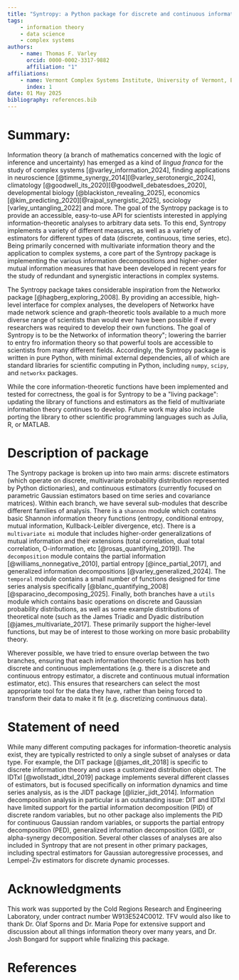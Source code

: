 ```yaml
---
title: "Syntropy: a Python package for discrete and continuous information theory."
tags:
    - information theory 
    - data science
    - complex systems 
authors:
    - name: Thomas F. Varley
      orcid: 0000-0002-3317-9882 
      affiliation: "1"
affiliations:
    - name: Vermont Complex Systems Institute, University of Vermont, Burlington, VT, USA. 
      index: 1
date: 01 May 2025
bibliography: references.bib
---
```


# Summary:
Information theory (a branch of mathematics concerned with the logic of inference and uncertainty) has emerged as a kind of *lingua franca* for the study of complex systems [@varley_information_2024], finding applications in neuroscience [@timme_synergy_2014][@varley_serotonergic_2024], climatology [@goodwell_its_2020][@goodwell_debatesdoes_2020], developmental biology [@blackiston_revealing_2025], economics [@kim_predicting_2020][@rajpal_synergistic_2025], sociology [varley_untangling_2022] and more. 
The goal of the Syntropy package is to provide an accessible, easy-to-use API for scientists interested in applying information-theoretic analyses to arbitrary data sets. 
To this end, Syntropy implements a variety of different measures, as well as a variety of estimators for different types of data (discrete, continuous, time series, etc). 
Being primarily concerned with multivariate information theory and the application to complex systems, a core part of the Syntropy package is implementing the various information decompositions and higher-order mutual information measures that have been developed in recent years for the study of redundant and synergistic interactions in complex systems. 

The Syntropy package takes considerable inspiration from the Networkx package [@hagberg_exploring_2008]. 
By providing an accessible, high-level interface for complex analyses, the developers of Networkx have made network science and graph-theoretic tools available to a much more diverse range of scientists than would ever have been possible if every researchers was required to develop their own functions. 
The goal of Syntropy is to be the Networkx of information theory"; lowering the barrier to entry fro information theory so that powerful tools are accessible to scientists from many different fields. 
Accordingly, the Syntropy package is written in pure Python, with minimal external dependencies, all of which are standard libraries for scientific computing in Python, including ``numpy``, ``scipy``, and ``networkx`` packages. 

While the core information-theoretic functions have been implemented and tested for correctness, the goal is for Syntropy to be a "living package": updating the library of functions and estimators as the field of multivariate information theory continues to develop. Future work may also include porting the library to other scientific programming languages such as Julia, R, or MATLAB. 

# Description of package
The Syntropy package is broken up into two main arms: discrete estimators (which operate on discrete, multivariate probability distribution represented by Python dictionaries), and continuous estimators (currently focused on parametric Gaussian estimators based on time series and covariance matrices). 
Within each branch, we have several sub-modules that describe different families of analysis. 
There is a ``shannon`` module which contains basic Shannon information theory functions (entropy, conditional entropy, mutual information, Kullback-Leibler divergence, etc). 
There is a ``multivariate mi`` module that includes higher-order generalizations of mutual information and their extensions (total correlation, dual total correlation, O-information, etc [@rosas_quantifying_2019]). 
The ``decomposition`` module contains the partial information [@williams_nonnegative_2010], partial entropy [@ince_partial_2017], and generalized information decompositions [@varley_generalized_2024]. 
The ``temporal`` module contains a small number of functions designed for time series analysis specifically [@blanc_quantifying_2008][@sparacino_decomposing_2025]. 
Finally, both branches have a ``utils`` module which contains basic operations on discrete and Gaussian probability distributions, as well as some example distributions of theoretical note (such as the James Triadic and Dyadic distribution [@james_multivariate_2017]. 
These primarily support the higher-level functions, but may be of interest to those working on more basic probability theory.

Wherever possible, we have tried to ensure overlap between the two branches, ensuring that each information theoretic function has both discrete and continuous implementations (e.g. there is a discrete and continuous entropy estimator, a discrete and continuous mutual information estimator, etc). 
This ensures that researchers can select the most appropriate tool for the data they have, rather than being forced to transform their data to make it fit (e.g. discretizing continuous data). 

# Statement of need
While many different computing packages for information-theoretic analysis exist, they are typically restricted to only a single subset of analyses or data type. 
For example, the DIT package [@james_dit_2018] is specific to discrete information theory and uses a customized distribution object. 
The IDTxl [@wollstadt_idtxl_2019] package implements several different classes of estimators, but is focused specifically on information dynamics and time series analysis, as is the JIDT package [@lizier_jidt_2014]. 
Information decomposition analysis in particular is an outstanding issue: DIT and IDTxl have limited support for the partial information decomposition (PID) of discrete random variables, but no other package also implements the PID for continuous Gaussian random variables, or supports the partial entropy decomposition (PED), generalized information decomposition (GID), or alpha-synergy decomposition. 
Several other classes of analyses are also included in Syntropy that are not present in other primary packages, including spectral estimators for Gaussian autoregressive processes, and Lempel-Ziv estimators for discrete dynamic processes. 
 
# Acknowledgments 
This work was supported by the Cold Regions Research and Engineering Laboratory, under contract number W913E524C0012. TFV would also like to thank Dr. Olaf Sporns and Dr. Maria Pope for extensive support and discussion about all things information theory over many years, and Dr. Josh Bongard for support while finalizing this package. 

# References
